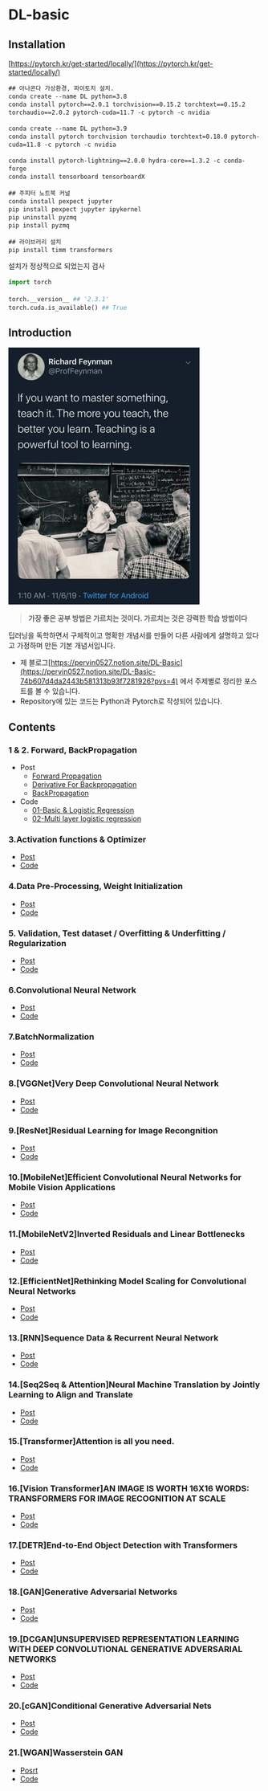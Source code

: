 # DL-basic

## Installation

[https://pytorch.kr/get-started/locally/](https://pytorch.kr/get-started/locally/)

    ## 아나콘다 가상환경, 파이토치 설치.
    conda create --name DL python=3.8
    conda install pytorch==2.0.1 torchvision==0.15.2 torchtext==0.15.2 torchaudio==2.0.2 pytorch-cuda=11.7 -c pytorch -c nvidia

    conda create --name DL python=3.9
    conda install pytorch torchvision torchaudio torchtext=0.18.0 pytorch-cuda=11.8 -c pytorch -c nvidia

    conda install pytorch-lightning==2.0.0 hydra-core==1.3.2 -c conda-forge
    conda install tensorboard tensorboardX

    ## 주피터 노트북 커널
    conda install pexpect jupyter
    pip install pexpect jupyter ipykernel
    pip uninstall pyzmq
    pip install pyzmq

    ## 라이브러리 설치
    pip install timm transformers

설치가 정상적으로 되었는지 검사

```python
import torch

torch.__version__ ## '2.3.1'
torch.cuda.is_available() ## True
```

## Introduction

<img src="./imgs/moto.jpeg" width="" height="512">

> **가장 좋은 공부 방법은 가르치는 것이다. 가르치는 것은 강력한 학습 방법이다**

딥러닝을 독학하면서 구체적이고 명확한 개념서를 만들어 다른 사람에게 설명하고 있다고 가정하며 만든 기본 개념서입니다.

- 제 블로그[https://pervin0527.notion.site/DL-Basic](https://pervin0527.notion.site/DL-Basic-74b607d4da2443b581313b93f7281926?pvs=4) 에서 주제별로 정리한 포스트를 볼 수 있습니다.
- Repository에 있는 코드는 Python과 Pytorch로 작성되어 있습니다.

## Contents

### 1 & 2. Forward, BackPropagation

- Post
  - [Forward Propagation](https://www.notion.so/pervin0527/Forward-Propagation-baf858f884a4414fb7b410a6fbc20797?pvs=4)
  - [Derivative For Backpropagation](https://www.notion.so/pervin0527/Derivative-for-backpropagation-84ea9dfc83f940548556cb89bbc83512?pvs=4)
  - [BackPropagation](https://www.notion.so/pervin0527/BackPropagation-127aa0aa3f5346e585a456b3533a9a5c?pvs=4)
- Code
  - [01-Basic & Logistic Regression](./01-Basic%20&%20Logistic%20Regression.ipynb)
  - [02-Multi layer logistic regression](./02-Multi%20layer%20logistic%20regression.ipynb)

### 3.Activation functions & Optimizer

- [Post](https://www.notion.so/pervin0527/Activation-func-Optimizer-15f287f718874981b008d064f79888b4?pvs=4)
- [Code](./03-Activation%20functions%20&%20Optimizers.ipynb)

### 4.Data Pre-Processing, Weight Initialization

- [Post](https://www.notion.so/pervin0527/Data-Preprocessing-Weight-Initialization-21aba2d2e3544d1f8bb6b5dc47fe299d?pvs=4)
- [Code](./04-Data%20Preprocessing%20&%20Weight%20Initialization.ipynb)

### 5. Validation, Test dataset / Overfitting & Underfitting / Regularization

- [Post](https://www.notion.so/pervin0527/Valid-Test-set-Overfitting-Underfitting-Regularization-05d8dc0de7f342c090c7d3ac8db3976e?pvs=4)
- [Code](./05-Test%20set,%20Overfitting%20&%20Underfitting,%20Regularization.ipynb)

### 6.Convolutional Neural Network

- [Post](https://www.notion.so/pervin0527/Convolutional-Neural-Network-67e0c27e835947b28ab94d76f46f813a?pvs=4)
- [Code](./06-Convolutional%20Neural%20Networks.ipynb)

### 7.BatchNormalization

- [Post](https://www.notion.so/pervin0527/Batch-Normalization-155285bf5a7545e490dcf45b3c40a5ac?pvs=4)
- [Code](./07-BatchNormalization.ipynb)

### 8.[VGGNet]Very Deep Convolutional Neural Network

- [Post](https://www.notion.so/pervin0527/VGGNet-Very-Deep-Convolutional-networks-for-Large-Scale-image-recognition-8e88e520424248b4bc6cba2aad72246b)
- [Code](./08-[VGG]Very%20Deep%20Convolutional%20Neural%20Network.ipynb)

### 9.[ResNet]Residual Learning for Image Recongnition

- [Post](https://pervin0527.notion.site/ResNet-Deep-Residual-Learning-for-Image-Recognition-fc83704e70254d3499acb285efbe582b?pvs=4)
- [Code](./09-Deep%20Residual%20Learning%20for%20Image%20Recognition.ipynb)

### 10.[MobileNet]Efficient Convolutional Neural Networks for Mobile Vision Applications

- [Post](https://pervin0527.notion.site/MobileNet-Efficient-Convolutional-Neural-Networks-for-Mobile-Vision-Applications-e119194461844079ad5b08732d1d2fe7?pvs=4)
- [Code](./10-Efficient%20Convolutional%20Neural%20Networks%20for%20Mobile%20Vision%20Applications.ipynb)

### 11.[MobileNetV2]Inverted Residuals and Linear Bottlenecks

- [Post](https://pervin0527.notion.site/MobileNetV2-Inverted-Residuals-and-Linear-Bottlenecks-40da4063ea724dafb12d3554c55d9f2f?pvs=4)
- [Code](./11-Inverted%20Residuals%20and%20Linear%20Bottlenecks.ipynb)

### 12.[EfficientNet]Rethinking Model Scaling for Convolutional Neural Networks

- [Post](https://pervin0527.notion.site/EfficientNet-Rethinking-Model-Scaling-for-Convolutional-Neural-Networks-1fc2e897eb9d43478e78c6a8e8582323?pvs=4)
- [Code](./12-[EfficientNet]Rethinking%20Model%20Scaling%20for%20Convolutional%20Neural%20Networks.ipynb)

### 13.[RNN]Sequence Data & Recurrent Neural Network

- [Post](https://www.notion.so/pervin0527/Recurrent-Neural-Network-c49bc8cede584d6a8427ac6d8fca81ba?pvs=4)
- [Code](./13-Seqeunce%20Data.ipynb)

### 14.[Seq2Seq & Attention]Neural Machine Translation by Jointly Learning to Align and Translate

- [Post](https://pervin0527.notion.site/Seq2Seq-Attention-Mechanism-c7977b5135bc4c81bf3299a8857af9a1?pvs=4)
- [Code](./14-Seq2Seq,%20Attention.ipynb)

### 15.[Transformer]Attention is all you need.

- [Post](https://pervin0527.notion.site/Transformer-Attention-is-all-you-need-7cc4a9eb95714166acb1ce9ac1fd8c4e?pvs=4)
- [Code](./15-Attention%20is%20all%20you%20need.ipynb)

### 16.[Vision Transformer]AN IMAGE IS WORTH 16X16 WORDS: TRANSFORMERS FOR IMAGE RECOGNITION AT SCALE

- [Post](https://pervin0527.notion.site/ViT-AN-IMAGE-IS-WORTH-16X16-WORDS-TRANSFORMERS-FOR-IMAGE-RECOGNITION-AT-SCALE-d7890b5b08774289bb73740c1041f59c?pvs=4)
- [Code](./16-[ViT]AN%20IMAGE%20IS%20WORTH%2016X16%20WORDS:%20TRANSFORMERS%20FOR%20IMAGE%20RECOGNITION%20AT%20SCALE.ipynb)

### 17.[DETR]End-to-End Object Detection with Transformers

- [Post](https://pervin0527.notion.site/DETR-End-to-End-Object-Detection-with-Transformers-b50a8f0060a24fcfb180268147f5dee9?pvs=4)
- [Code](./17-[DETR]End-to-End%20Object%20Detection%20with%20Transformers.ipynb)

### 18.[GAN]Generative Adversarial Networks

- [Post](https://pervin0527.notion.site/Generative-Adversarial-Networks-044ca72cbdcd4400a7e744c96ccf7fe2?pvs=4)
- [Code](./18-Generative%20Adversarial%20Networks.ipynb)

### 19.[DCGAN]UNSUPERVISED REPRESENTATION LEARNING WITH DEEP CONVOLUTIONAL GENERATIVE ADVERSARIAL NETWORKS

- [Post](https://pervin0527.notion.site/DCGAN-UNSUPERVISED-REPRESENTATION-LEARNING-WITH-DEEP-CONVOLUTIONAL-GENERATIVE-ADVERSARIAL-NETWORKS-a208b2e8c9604d918b241f0d3d8cca8e?pvs=4)
- [Code](./19-[DCGAN]%20UNSUPERVISED%20REPRESENTATION%20LEARNING%20WITH%20DEEP%20CONVOLUTIONAL%20GENERATIVE%20ADVERSARIAL%20NETWORKS.ipynb)

### 20.[cGAN]Conditional Generative Adversarial Nets

- [Post](https://pervin0527.notion.site/cGAN-Conditional-Generative-Adversarial-Nets-9f8101207fb24d65bcd17156b5c63a5c?pvs=4)
- [Code](./20-[CGAN]Conditional%20Generative%20Adversarial%20Nets.ipynb)

### 21.[WGAN]Wasserstein GAN

- [Posrt](https://pervin0527.notion.site/WGAN-Wasserstein-GAN-66d430a3fe444f71a59d89c701cc0720?pvs=4)
- [Code](./21-[WGAN-CP]Wasserstein%20GAN.ipynb)
